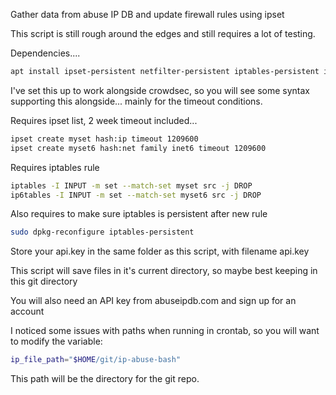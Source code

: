 Gather data from abuse IP DB and update firewall rules using ipset

This script is still rough around the edges and still requires a lot of testing.

Dependencies....

```bash
apt install ipset-persistent netfilter-persistent iptables-persistent iptables sed jq ipset fzf curl
```

I've set this up to work alongside crowdsec, so you will see some syntax supporting this alongside... mainly for the timeout conditions.

Requires ipset list, 2 week timeout included...

```bash
ipset create myset hash:ip timeout 1209600
ipset create myset6 hash:net family inet6 timeout 1209600
```

Requires iptables rule 

```bash
iptables -I INPUT -m set --match-set myset src -j DROP
ip6tables -I INPUT -m set --match-set myset6 src -j DROP
```

Also requires to make sure iptables is persistent after new rule

```bash
sudo dpkg-reconfigure iptables-persistent
```

Store your api.key in the same folder as this script, with filename api.key

This script will save files in it's current directory, so maybe best keeping in this git directory

You will also need an API key from abuseipdb.com and sign up for an account

I noticed some issues with paths when running in crontab, so you will want to modify the variable:

```bash
ip_file_path="$HOME/git/ip-abuse-bash"
```

This path will be the directory for the git repo.
